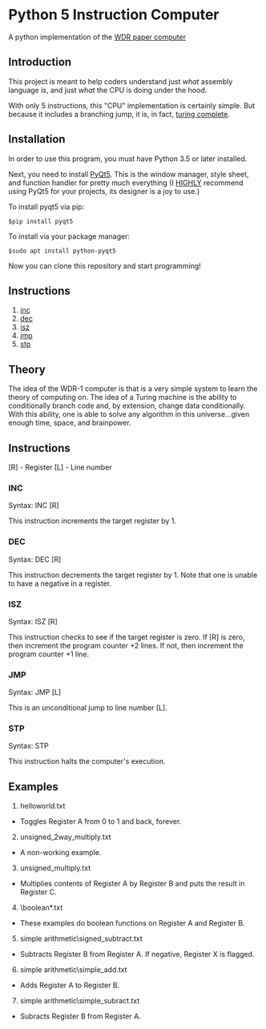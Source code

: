# Python 5 Instruction Computer
A python implementation of the [WDR paper computer](https://en.wikipedia.org/wiki/WDR_paper_computer)

## Introduction
This project is meant to help coders understand just _what_ assembly language is, and just _what_ the CPU is doing under the hood.

With only 5 instructions, this "CPU" implementation is certainly simple. But because it includes a branching jump, it is, in fact, [turing complete](https://en.wikipedia.org/wiki/Turing_completeness).

## Installation

In order to use this program, you must have Python 3.5 or later installed.

Next, you need to install [PyQt5](https://pypi.org/project/PyQt5/). This is the window manager, style sheet, and function handler for pretty much everything (I <ins>HIGHLY</ins> recommend using PyQt5 for your projects, its designer is a joy to use.)

To install pyqt5 via pip:

`$pip install pyqt5`

To install via your package manager:

`$sudo apt install python-pyqt5`

Now you can clone this repository and start programming!

## Instructions

1. [inc](#incdescriptor)
1. [dec](#decdescriptor)
1. [isz](#iszdescriptor)
1. [jmp](#jmpdescriptor)
1. [stp](#stpdescriptor)

## Theory

The idea of the WDR-1 computer is that is a very simple system to learn the theory of computing on. The idea of a Turing machine is the ability to conditionally branch code and, by extension, change data conditionally. With this ability, one is able to solve any algorithm in this universe...given enough time, space, and brainpower.


## Instructions
[R] - Register
[L] - Line number
### INC
Syntax: INC [R]

This instruction increments the target register by 1.

### DEC
Syntax: DEC [R]

This instruction decrements the target register by 1. Note that one is unable to have a negative in a register.

### ISZ
Syntax: ISZ [R]

This instruction checks to see if the target register is zero. If [R] is zero, then increment the program counter +2 lines. If not, then increment the program counter +1 line.

### JMP
Syntax: JMP [L]

This is an unconditional jump to line number [L].

### STP
Syntax: STP

This instruction halts the computer's execution.

## Examples

1. helloworld.txt
  - Toggles Register A from 0 to 1 and back, forever.
2. unsigned_2way_multiply.txt
  - A non-working example.
3. unsigned_multiply.txt
  - Multiplies contents of Register A by Register B and puts the result in Register C.
4. \boolean\*.txt
  - These examples do boolean functions on Register A and Register B.
5. simple arithmetic\signed_subtract.txt
  - Subtracts Register B from Register A. If negative, Register X is flagged.
6. simple arithmetic\simple_add.txt
  - Adds Register A to Register B.
7. simple arithmetic\simple_subract.txt
  - Subracts Register B from Register A.
